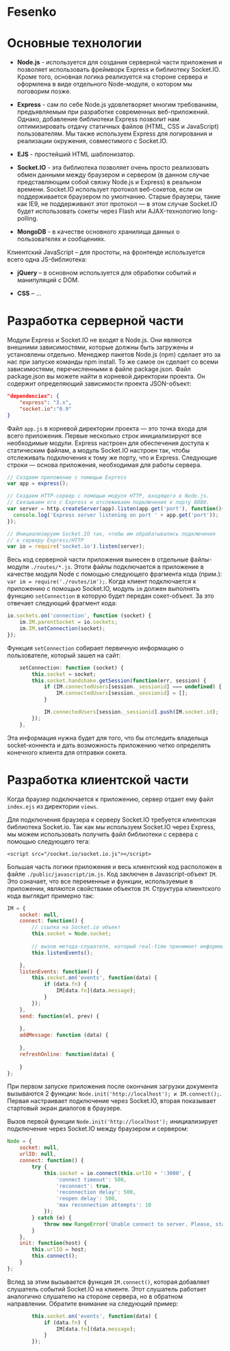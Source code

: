 Fesenko
=======

# Основные технологии

* **Node.js** - используется для создания серверной части приложения и позволяет использовать фреймворк Express и библиотеку Socket.IO. Кроме того, основная логика реализуется на стороне сервера и оформлена в виде отдельного Node-модуля, о котором мы поговорим позже.

* **Express** - сам по себе Node.js удовлетворяет многим требованиям, предъявляемым при разработке современных веб-приложений. Однако, добавление библиотеки Express позволит нам оптимизировать отдачу статичных файлов (HTML, CSS и JavaScript) пользователям. Мы также используем Express для логирования и реализации окружения, совместимого с Socket.IO.
* **EJS** - простейший HTML шаблонизатор.

* **Socket.IO** - эта библиотека позволяет очень просто реализовать обмен данными между браузером и сервером (в данном случае представляющим собой связку Node.js и Express) в реальном времени. Socket.IO использует протокол веб-сокетов, если он поддерживается браузером по умолчанию. Старые браузеры, такие как IE9, не поддерживают этот протокол — в этом случае Socket.IO будет использовать сокеты через Flash или AJAX-технологию long-polling.

* **MongoDB** - в качестве основного хранилища данных о пользователях и сообщениях.

Клиентский JavaScript – для простоты, на фронтенде используется всего одна JS-библиотека:
* **jQuery** – в основном используется для обработки событий и манипуляций с DOM.

* **CSS** – ...

# Разработка серверной части


Модули Express и Socket.IO не входят в Node.js. Они являются внешними зависимостями, которые должны быть загружены и установлены отдельно. Менеджер пакетов Node.js (npm) сделает это за нас при запуске команды npm install. То же самое он сделает со всеми зависимостями, перечисленными в файле package.json. Файл package.json вы можете найти в корневой директории проекта. Он содержит определяющий зависимости проекта JSON-объект:

```json
"dependencies": {
    "express": "3.x",
    "socket.io":"0.9"
}
```

Файл `app.js` в корневой директории проекта — это точка входа для всего приложения. Первые несколько строк инициализируют все необходимые модули. Express настроен для обеспечения доступа к статическим файлам, а модуль Socket.IO настроен так, чтобы отслеживать подключения к тому же порту, что и Express. Следующие строки — основа приложения, необходимая для работы сервера.

```javascript
// Создаем приложение с помощью Express
var app = express();

// Создаем HTTP-сервер с помощью модуля HTTP, входящего в Node.js. 
// Связываем его с Express и отслеживаем подключения к порту 8080. 
var server = http.createServer(app).listen(app.get('port'), function(){
  console.log('Express server listening on port ' + app.get('port'));
});

// Инициализируем Socket.IO так, чтобы им обрабатывались подключения 
// к серверу Express/HTTP
var io = require('socket.io').listen(server);
```

Весь код серверной части приложения вынесен в отдельные файлы-модули `./routes/*.js`. Этоти файлы подключается в приложение в качестве модуля Node с помощью следующего фрагмента кода (прим.): `var im = require('./routes/im');`. Когда клиент подключается к приложению с помощью Socket.IO, модуль `im` должен выполнять функцию `setConnection` в которую будет передан сокет-объект. За это отвечает следующий фрагмент кода:

```javascript
io.sockets.on('connection', function (socket) {
    im.IM.parentSocket = io.sockets;
    im.IM.setConnection(socket);
});
```

Функция `setConnection` собирает первичную информацию о пользователе, который зашел на сайт:
```javascript
    setConnection: function (socket) {
        this.socket = socket;
        this.socket.handshake.getSession(function(err, session) {
            if (IM.connectedUsers[session._sessionid] === undefined) {
                IM.connectedUsers[session._sessionid] = [];
            }

            IM.connectedUsers[session._sessionid].push(IM.socket.id);
        });
    },
```

Эта информация нужна будет для того, что бы отследить владельца socket-коннекта и дать возможность приложению четко определять конечного клиента для отправки сокета.

# Разработка клиентской части


Когда браузер подключается к приложению, сервер отдает ему файл `index.ejs` из директории `views`. 

Для подключения браузера к серверу Socket.IO требуется клиентская библиотека Socket.io. Так как мы используем Socket.IO через Express, мы можем использовать получить файл библиотеки с сервера с помощью следующего тега:

`<script src="/socket.io/socket.io.js"></script>`

Большая часть логики приложения и весь клиентский код расположен в файле `./public/javascript/im.js`.
Код заключен в Javascript-объект `IM`. Это означает, что все переменные и функции, используемые в приложении, являются свойствами объектов `IM`. Структура клиентского кода выглядит примерно так:

```javascript
IM = {
    socket: null,
    connect: function() {
        // ссылка на Socket.io объект
        this.socket = Node.socket;
        
        // вызов метода-слушателя, который real-time принимает информацию от node.js-сервера
        this.listenEvents();

    },
    listenEvents: function() {
        this.socket.on('events', function(data) {
            if (data.fn) {
                IM[data.fn](data.message);
            }
        });
    },
    send: function(el, prev) {
    
    },
    addMessage: function (data) {
    
    },
    refreshOnline: function(data) {
    
    }
};
```

При первом запуске приложения после окончания загрузки документа вызываются 2 функции: `Node.init('http://localhost'); и IM.connect();`. Первая настраивает подключение через Socket.IO, вторая показывает стартовый экран диалогов в браузере.

Вызов первой функции `Node.init('http://localhost');` инициализирует подключение через Socket.IO между браузером и сервером:

```javascript
Node = {
    socket: null,
    urlIO: null,
    connect: function() {
        try {
            this.socket = io.connect(this.urlIO + ':3000', {
                'connect timeout': 500,
                'reconnect': true,
                'reconnection delay': 500,
                'reopen delay': 500,
                'max reconnection attempts': 10
            });
        } catch (e) {
            throw new RangeError('Unable connect to server. Please, start node.js app!');
        }
    },
    init: function(host) {
        this.urlIO = host;
        this.connect();
    }
};
```

Вслед за этим вызывается функция `IM.connect()`, которая добавляет слушатель событий Socket.IO на клиенте. Этот слушатель работает аналогично слушателю на стороне сервера, но в обратном направлении. Обратите внимание на следующий пример:

```javascript
        this.socket.on('events', function(data) {
            if (data.fn) {
                IM[data.fn](data.message);
            }
        });
```

